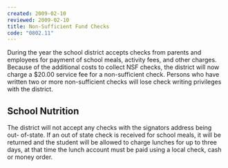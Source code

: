 ```yaml
---
created: 2009-02-10
reviewed: 2009-02-10
title: Non-Sufficient Fund Checks
code: "0802.11"
---
```


During the year the school district accepts checks from parents and employees for payment of school meals, activity fees, and other charges. Because of the additional costs to collect NSF checks, the district will now charge a $20.00 service fee for a non-sufficient check. Persons who have written two or more non-sufficient checks will lose check writing privileges with the district.

## School Nutrition
The district will not accept any checks with the signators address being out- of-state. If an out of state check is received for school meals, it will be returned and the student will be allowed to charge lunches for up to three days, at that time the lunch account must be paid using a local check, cash or money order.

